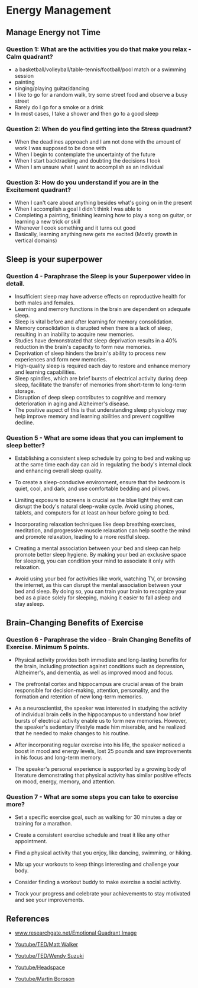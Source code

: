 # Energy Management

## Manage Energy not Time

### Question 1: What are the activities you do that make you relax - Calm quadrant?

- a basketball/volleyball/table-tennis/football/pool match or a swimming session
- painting
- singing/playing guitar/dancing
- I like to go for a random walk, try some street food and observe a busy street
- Rarely do I go for a smoke or a drink
- In most cases, I take a shower and then go to a good sleep

### Question 2: When do you find getting into the Stress quadrant?

- When the deadlines approach and I am not done with the amount of work I was supposed to be done with
- When I begin to contemplate the uncertainty of the future
- When I start backtracking and doubting the decisions I took
- When I am unsure what I want to accomplish as an individual 


### Question 3: How do you understand if you are in the Excitement quadrant?

- When I can't care about anything besides what's going on in the present 
- When I accomplish a goal I didn't think I was able to
- Completing a painting, finishing learning how to play a song on guitar, or learning a new trick or skill
- Whenever I cook something and it turns out good
- Basically, learning anything new gets me excited (Mostly growth in vertical domains)

## Sleep is your superpower

### Question 4 - Paraphrase the Sleep is your Superpower video in detail.

- Insufficient sleep may have adverse effects on reproductive health for both males and females.
- Learning and memory functions in the brain are dependent on adequate sleep.
- Sleep is vital before and after learning for memory consolidation.
- Memory consolidation is disrupted when there is a lack of sleep, resulting in an inability to acquire new memories.
- Studies have demonstrated that sleep deprivation results in a 40% reduction in the brain's capacity to form new memories.
- Deprivation of sleep hinders the brain's ability to process new experiences and form new memories.
- High-quality sleep is required each day to restore and enhance memory and learning capabilities.
- Sleep spindles, which are brief bursts of electrical activity during deep sleep, facilitate the transfer of memories from short-term to long-term storage.
- Disruption of deep sleep contributes to cognitive and memory deterioration in aging and Alzheimer's disease.
- The positive aspect of this is that understanding sleep physiology may help improve memory and learning abilities and prevent cognitive decline.

### Question 5 - What are some ideas that you can implement to sleep better?

- Establishing a consistent sleep schedule by going to bed and waking up at the same time each day can aid in regulating the body's internal clock and enhancing overall sleep quality.

- To create a sleep-conducive environment, ensure that the bedroom is quiet, cool, and dark, and use comfortable bedding and pillows.

- Limiting exposure to screens is crucial as the blue light they emit can disrupt the body's natural sleep-wake cycle. Avoid using phones, tablets, and computers for at least an hour before going to bed.

- Incorporating relaxation techniques like deep breathing exercises, meditation, and progressive muscle relaxation can help soothe the mind and promote relaxation, leading to a more restful sleep.

- Creating a mental association between your bed and sleep can help promote better sleep hygiene. By making your bed an exclusive space for sleeping, you can condition your mind to associate it only with relaxation.

- Avoid using your bed for activities like work, watching TV, or browsing the internet, as this can disrupt the mental association between your bed and sleep. By doing so, you can train your brain to recognize your bed as a place solely for sleeping, making it easier to fall asleep and stay asleep.

## Brain-Changing Benefits of Exercise

### Question 6 - Paraphrase the video - Brain Changing Benefits of Exercise. Minimum 5 points.

- Physical activity provides both immediate and long-lasting benefits for the brain, including protection against conditions such as depression, Alzheimer's, and dementia, as well as improved mood and focus.

- The prefrontal cortex and hippocampus are crucial areas of the brain responsible for decision-making, attention, personality, and the formation and retention of new long-term memories.

- As a neuroscientist, the speaker was interested in studying the activity of individual brain cells in the hippocampus to understand how brief bursts of electrical activity enable us to form new memories. However, the speaker's sedentary lifestyle made him miserable, and he realized that he needed to make changes to his routine.

- After incorporating regular exercise into his life, the speaker noticed a boost in mood and energy levels, lost 25 pounds and saw improvements in his focus and long-term memory.

- The speaker's personal experience is supported by a growing body of literature demonstrating that physical activity has similar positive effects on mood, energy, memory, and attention.


### Question 7 - What are some steps you can take to exercise more?

- Set a specific exercise goal, such as walking for 30 minutes a day or training for a marathon.

- Create a consistent exercise schedule and treat it like any other appointment.

- Find a physical activity that you enjoy, like dancing, swimming, or hiking.

- Mix up your workouts to keep things interesting and challenge your body.

- Consider finding a workout buddy to make exercise a social activity.

- Track your progress and celebrate your achievements to stay motivated and see your improvements.

## References

* [www.researchgate.net/Emotional Quadrant Image](https://www.researchgate.net/publication/335191634/figure/fig2/AS:792212367486976@1565889555183/Modified-PA-plane-with-four-emotional-quadrants.jpg)

* [Youtube/TED/Matt Walker](https://www.youtube.com/watch?v=5MuIMqhT8DM)

* [Youtube/TED/Wendy Suzuki](https://www.youtube.com/watch?v=BHY0FxzoKZE)

* [Youtube/Headspace](https://www.youtube.com/watch?v=lACf4O_eSt0)

* [Youtube/Martin Boroson](https://www.youtube.com/watch?v=F6eFFCi12v8)